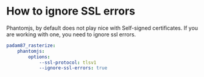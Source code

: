 # How to ignore SSL errors

Phantomjs, by default does not play nice with Self-signed certificates.
If you are working with one, you need to ignore ssl errors.

```yaml
padam87_rasterize:
    phantomjs:
        options:
            --ssl-protocol: tlsv1
            --ignore-ssl-errors: true
```
